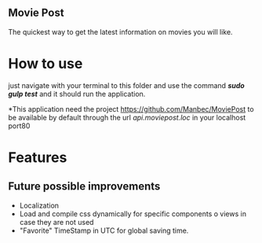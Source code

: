 
## Movie Post

  The quickest way to get the latest information on movies you will like.
  
  # How to use
  
  just navigate with your terminal to this folder and use the command ***sudo gulp test*** and it should run the application.
  
  *This application need the project https://github.com/Manbec/MoviePost to be available by default through the url *api.moviepost.loc* in your localhost port80
  

# Features

## Future possible improvements
- Localization
- Load and compile css dynamically for specific components o views in case they are not used
- "Favorite" TimeStamp in UTC for global saving time.
